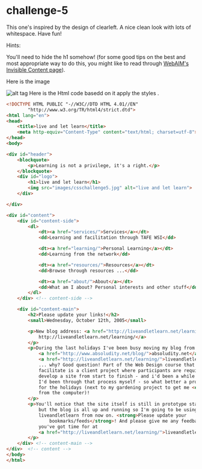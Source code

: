 # challenge-5
This one's inspired by the design of clearleft. A nice clean look with lots of whitespace. Have fun!

Hints:

You'll need to hide the h1 somehow! (for some good tips on the best and most appropriate way to do this, you might like to read through [WebAIM's Invisible Content page](http://webaim.org/techniques/css/invisiblecontent/)).

Here is the image 

![ alt tag ](https://upload.wikimedia.org/wikipedia/commons/f/fe/Csschallenge5.png)
Here is the Html code basedd on it apply the styles .

```html
<!DOCTYPE HTML PUBLIC "-//W3C//DTD HTML 4.01//EN"
        "http://www.w3.org/TR/html4/strict.dtd">
<html lang="en">
<head>
    <title>live and let learn</title>
    <meta http-equiv="Content-Type" content="text/html; charset=utf-8">
</head>
<body>

<div id="header">
    <blockquote>
        <p>Learning is not a privilege, it's a right.</p>
    </blockquote>
    <div id="logo">
        <h1>live and let learn</h1>
        <img src="images/csschallenge5.jpg" alt="live and let learn">
    </div>

</div>

<div id="content">
    <div id="content-side">
        <dl>
            <dt><a href="services/">Services</a></dt>
            <dd>Learning and facilitation through TAFE WSI</dd>

            <dt><a href="learning/">Personal Learning</a></dt>
            <dd>Learning from the network</dd>

            <dt><a href="resources/">Resources</a></dt>
            <dd>Browse through resources ...</dd>

            <dt><a href="about/">About</a></dt>
            <dd>What am I about? Personal interests and other stuff</dd>
        </dl>
    </div> <!-- content-side -->

    <div id="content-main">
        <h2>Please update your links!</h2>
        <small>Wednesday, October 12th, 2005</small>

        <p>New blog address: <a href="http://liveandletlearn.net/learning/">
            http://liveandletlearn.net/learning/</a>
        </p>
        <p>During the last holidays I've been busy moving my blog from
            <a href="http://www.absoludity.net/blog/">absoludity.net</a> to
            <a href="http://liveandletlearn.net/learning/">liveandletlearn.net</a>
            ... why? Good question! Part of the Web Design course that I
            facilitate is a client project where participants are required to
            develop a site from start to finish - and i'd been a while since
            I'd been through that process myself - so what better a project
            for the holidays (next to my gardening project to get me <em>away</em>
            from the computer)!
        </p>
        <p>You'll notice that the site itself is still in prototype stage,
            but the blog is all up and running so I'm going to be using
            liveandletlearn from now on. <strong>Please update your
                bookmarks/feeds</strong>! And please give me any feedback
            you've got time for at
            <a href="http://liveandletlearn.net/learning/">liveandletlearn.net</a>!
        </p>
    </div> <!-- content-main -->
</div>  <!-- content -->
</body>
</html>
```
